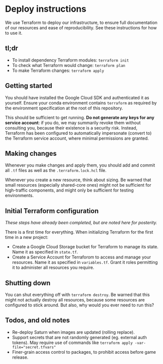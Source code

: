 # Deploy instructions

We use Terraform to deploy our infrastructure, to ensure full documentation of our
resources and ease of reproducibility. See these instructions for how to use it.

## tl;dr

- To install dependency Terraform modules: `terraform init`
- To check what Terraform would change: `terraform plan`
- To make Terraform changes: `terraform apply`

## Getting started

You should have installed the Google Cloud SDK and authenticated it as yourself. Ensure
your conda environment contains `terraform` as required by the environment specification
at the root of this repository.

This should be sufficient to get running. **Do not generate any keys for any service
account**: if you do, we may summarily revoke them without consulting you, because their
existence is a security risk. Instead, Terraform has been configured to automatically
impersonate (convert to) the Terraform service account, where minimal permissions are
granted.

## Making changes

Whenever you make changes and apply them, you should add and commit all `.tf` files as
well as the `.terraform.lock.hcl` file.

Whenever you create a new resource, think about sizing. Be warned that small resources
(especially shared-core ones) might not be sufficient for high-traffic components, and
might only be sufficient for testing environments.

## Initial Terraform configuration

_These steps have already been completed, but are noted here for posterity._

There is a first time for everything. When initializing Terraform for the first time in
a new project:

- Create a Google Cloud Storage bucket for Terraform to manage its state. Name it as
  specified in `state.tf`.
- Create a Service Account for Terraforom to access and manage your resources. Name it
  as specified in `variables.tf`. Grant it roles permitting it to administer all
  resources you require.

## Shutting down

You can shut everything off with `terraform destroy`. Be warned that this might not
actually destroy all resources, because some resources are configured to stick around.
But also, why would you ever need to run this?

## Todos, and old notes

- Re-deploy Saturn when images are updated (rolling replace).
- Support secrets that are not randomly generated (eg. external auth tokens). May
  require use of commands like `terraform apply -var-file="secret.tfvars"`
- Finer-grain access control to packages, to prohibit access before game release.
